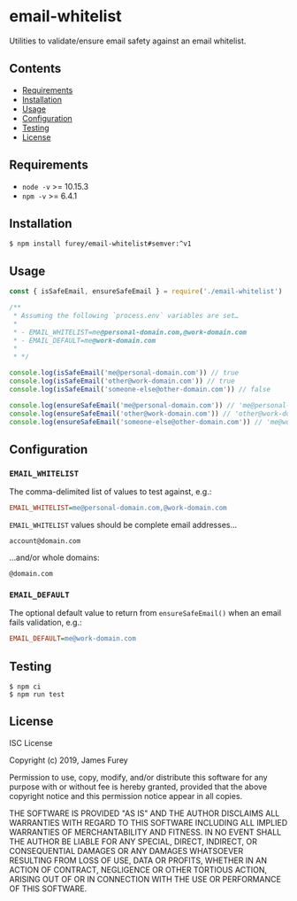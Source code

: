 # email-whitelist

Utilities to validate/ensure email safety against an email whitelist.

## Contents

- [Requirements](#requirements)
- [Installation](#installation)
- [Usage](#usage)
- [Configuration](#configuration)
- [Testing](#testing)
- [License](#license)

## Requirements

- `node -v` >= 10.15.3
- `npm -v` >= 6.4.1

## Installation

```console
$ npm install furey/email-whitelist#semver:^v1
```

## Usage

```js
const { isSafeEmail, ensureSafeEmail } = require('./email-whitelist')

/**
 * Assuming the following `process.env` variables are set…
 * 
 * - EMAIL_WHITELIST=me@personal-domain.com,@work-domain.com
 * - EMAIL_DEFAULT=me@work-domain.com
 * 
 * */

console.log(isSafeEmail('me@personal-domain.com')) // true
console.log(isSafeEmail('other@work-domain.com')) // true
console.log(isSafeEmail('someone-else@other-domain.com')) // false

console.log(ensureSafeEmail('me@personal-domain.com')) // 'me@personal-domain.com'
console.log(ensureSafeEmail('other@work-domain.com')) // 'other@work-domain.com'
console.log(ensureSafeEmail('someone-else@other-domain.com')) // 'me@work-domain.com'
```

## Configuration

### `EMAIL_WHITELIST`

The comma-delimited list of values to test against, e.g.:

```ini
EMAIL_WHITELIST=me@personal-domain.com,@work-domain.com
```

`EMAIL_WHITELIST` values should be complete email addresses…

```
account@domain.com
```

…and/or whole domains:

```
@domain.com
```


### `EMAIL_DEFAULT`

The optional default value to return from `ensureSafeEmail()` when an email fails validation, e.g.:

```ini
EMAIL_DEFAULT=me@work-domain.com
```

## Testing

```console
$ npm ci
$ npm run test
```

## License

ISC License

Copyright (c) 2019, James Furey

Permission to use, copy, modify, and/or distribute this software for any
purpose with or without fee is hereby granted, provided that the above
copyright notice and this permission notice appear in all copies.

THE SOFTWARE IS PROVIDED "AS IS" AND THE AUTHOR DISCLAIMS ALL WARRANTIES
WITH REGARD TO THIS SOFTWARE INCLUDING ALL IMPLIED WARRANTIES OF
MERCHANTABILITY AND FITNESS. IN NO EVENT SHALL THE AUTHOR BE LIABLE FOR
ANY SPECIAL, DIRECT, INDIRECT, OR CONSEQUENTIAL DAMAGES OR ANY DAMAGES
WHATSOEVER RESULTING FROM LOSS OF USE, DATA OR PROFITS, WHETHER IN AN
ACTION OF CONTRACT, NEGLIGENCE OR OTHER TORTIOUS ACTION, ARISING OUT OF
OR IN CONNECTION WITH THE USE OR PERFORMANCE OF THIS SOFTWARE.
